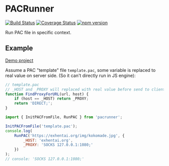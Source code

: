 # PACRunner

[![Build Status](https://travis-ci.org/komsomolskinari/pacrunner.svg?branch=master)](https://travis-ci.org/komsomolskinari/pacrunner)
[![Coverage Status](https://coveralls.io/repos/github/komsomolskinari/pacrunner/badge.svg?branch=master)](https://coveralls.io/github/komsomolskinari/pacrunner?branch=master)
[![npm version](https://badge.fury.io/js/pacrunner.svg)](https://badge.fury.io/js/pacrunner)

Run PAC file in specific context.

## Example
[Demo project](https://github.com/komsomolskinari/pacrunner-demo/)

Assume a PAC "template" file `template.pac`, some variable is replaced to real value on server side. (So it can't directly run in JS engine):

```js
// template.pac
// _HOST and _PROXY will replaced with real value before send to client. 
function FindProxyForURL(url, host) {
	if (host == _HOST) return _PROXY;
	return 'DIRECT;';
}
``` 

```js
import { InitPACFromFile, RunPAC } from 'pacrunner';

InitPACFromFile('template.pac');
console.log(
	RunPAC('https://exhentai.org/img/kokomade.jpg', {
		_HOST: 'exhentai.org',
		_PROXY: 'SOCKS 127.0.0.1:1080;'
	})
);
// console: 'SOCKS 127.0.0.1:1080;'
```
